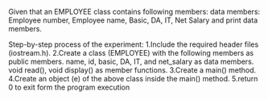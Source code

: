 
Given that an EMPLOYEE class contains following members: data members: Employee number, Employee name, Basic, DA, IT, Net Salary and print data members.

Step-by-step process of the experiment:
1.Include the required header files (iostream.h).
2.Create a class (EMPLOYEE) with the following members as public members. name, id, basic, DA, IT, and net_salary as data members. void read(), void display() as member functions.
3.Create a main() method.
4.Create an object (e) of the above class inside the main() method.
5.return 0 to exit form the program execution


